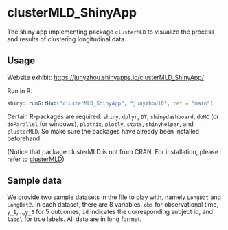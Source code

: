 # clusterMLD_ShinyApp
The shiny app implementing package `clusterMLD` to visualize the process and results of clustering longitudinal data


## Usage
Website exhibit:
https://junyzhou.shinyapps.io/clusterMLD_ShinyApp/

Run in R: 
```r
shiny::runGitHub("clusterMLD_ShinyApp", "junyzhou10", ref = "main")
```

Certain R-packages are required: `shiny`, `dplyr`, `DT`, `shinydashboard`, `doMC` (or `doParallel` for windows), `plotrix`, `plotly`, `stats`, `shinyhelper`, and `clusterMLD`. So make sure the packages have already been installed beforehand. 

(Notice that package clusterMLD is not from CRAN. For installation, please refer to [clusterMLD](https://github.com/junyzhou10/clusterMLD))

## Sample data
We provide two sample datasets in the file to play with, namely `LongDat` and `LongDat2`. In each dataset, there are 8 variables: `obs` for observational time, `y_1`,...,`y_5` for 5 outcomes, `id` indicates the corresponding subject id, and `label` for true labels. All data are in long format.

